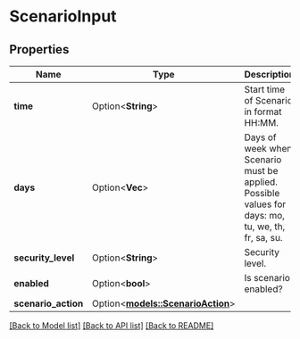 # ScenarioInput

## Properties

Name | Type | Description | Notes
------------ | ------------- | ------------- | -------------
**time** | Option<**String**> | Start time of Scenario in format HH:MM. | [optional]
**days** | Option<**Vec<String>**> | Days of week when Scenario must be applied. Possible values for days: mo, tu, we, th, fr, sa, su. | [optional]
**security_level** | Option<**String**> | Security level. | [optional]
**enabled** | Option<**bool**> | Is scenario enabled? | [optional]
**scenario_action** | Option<[**models::ScenarioAction**](ScenarioAction.md)> |  | [optional]

[[Back to Model list]](../README.md#documentation-for-models) [[Back to API list]](../README.md#documentation-for-api-endpoints) [[Back to README]](../README.md)


